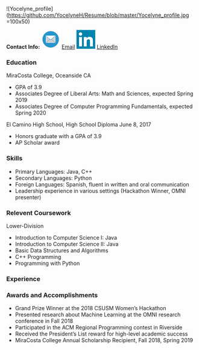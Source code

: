 ![Yocelyne_profile](https://github.com/YocelyneH/Resume/blob/master/Yocelyne_profile.jpg =100x50)

**Contact Info:** 
![email icon](Mail-icon.png) [Email](mailto:yhernandez@miracosta.edu) ![linkedin icon](linkedin-icon.png) [LinkedIn](https://www.linkedin.com/in/yocelyne-hernandez-7a29ba161/)

### Education

MiraCosta College, Oceanside CA
* GPA of 3.9
* Associates Degree of Liberal Arts: Math and Sciences, expected Spring 2019
* Associates Degree of Computer Programming Fundamentals, expected Spring 2020

El Camino High School, High School Diploma June 8, 2017
* Honors graduate with a GPA of 3.9
* AP Scholar award

### Skills
* Primary Languages: Java, C++ 
* Secondary Languages: Python
* Foreign Languages: Spanish, fluent in written and oral communication
* Leadership experience in various settings (Hackathon Winner, OMNI presenter)

### Relevent Coursework
Lower-Division
* Introduction to Computer Science I: Java
* Introduction to Computer Science II: Java
* Basic Data Structures and Algorithms
* C++ Programming
* Programming with Python

### Experience



### Awards and Accomplishments
* Grand Prize Winner at the 2018 CSUSM Women’s Hackathon
* Presented research about Machine Learning at the OMNI research conference in Fall 2018
* Participated in the ACM Regional Programming contest in Riverside
* Received the President’s List reward for high-level academic success 
* MiraCosta College Annual Scholarship Recipient, Fall 2018, Spring 2019

